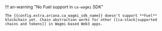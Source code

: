 !!! an-warning "No Fuel support in `ca-wagmi` SDK"

    The {{config.extra.arcana.ca_wagmi_sdk_name}} doesn't support **Fuel** blockchain yet. Chain abstraction works for other [[ca-stack|supported chains and tokens]] in Wagmi-based Web3 apps.